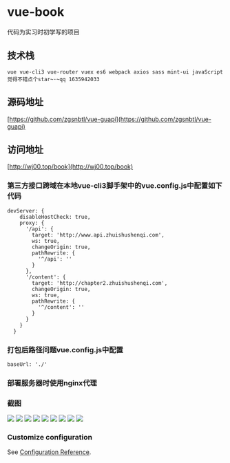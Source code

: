 # vue-book

代码为实习时初学写的项目

## 技术栈
```
vue vue-cli3 vue-router vuex es6 webpack axios sass mint-ui javaScript
觉得不错点个star~·~qq 1635942033
```

## 源码地址

[https://github.com/zgsnbtl/vue-guapi](https://github.com/zgsnbtl/vue-guapi)


## 访问地址

[http://wj00.top/book](http://wj00.top/book)

### 第三方接口跨域在本地vue-cli3脚手架中的vue.config.js中配置如下代码
```
devServer: {
    disableHostCheck: true,
    proxy: {
      '/api': {
        target: 'http://www.api.zhuishushenqi.com',
        ws: true,
        changeOrigin: true,
        pathRewrite: {
          '^/api': ''
        }
      },
      '/content': {
        target: 'http://chapter2.zhuishushenqi.com',
        changeOrigin: true,
        ws: true,
        pathRewrite: {
          '^/content': ''
        }
      }
    }
  }
```

### 打包后路径问题vue.config.js中配置
```
baseUrl: './'
```

### 部署服务器时使用nginx代理

### 截图
![](https://github.com/zgsnbtl/vue-guapi/blob/master/screenshot/q1.png)
![](https://github.com/zgsnbtl/vue-guapi/blob/master/screenshot/q2.png)
![](https://github.com/zgsnbtl/vue-guapi/blob/master/screenshot/q3.png)
![](https://github.com/zgsnbtl/vue-guapi/blob/master/screenshot/q4.png)
![](https://github.com/zgsnbtl/vue-guapi/blob/master/screenshot/q5.png)
![](https://github.com/zgsnbtl/vue-guapi/blob/master/screenshot/q6.png)
![](https://github.com/zgsnbtl/vue-guapi/blob/master/screenshot/q7.png)
![](https://github.com/zgsnbtl/vue-guapi/blob/master/screenshot/q8.png)
![](https://github.com/zgsnbtl/vue-guapi/blob/master/screenshot/q9.png)
### Customize configuration
See [Configuration Reference](https://cli.vuejs.org/config/).
